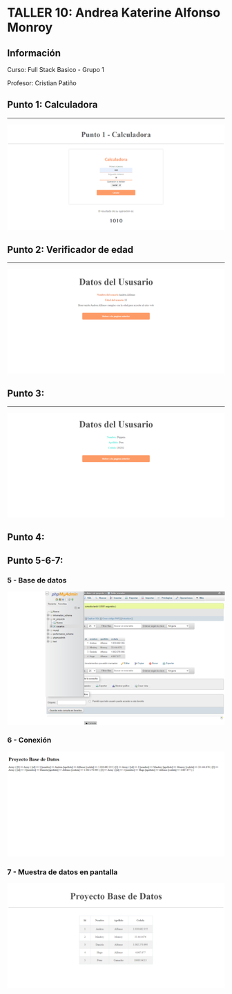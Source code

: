 <h1>TALLER 10: Andrea Katerine Alfonso Monroy</h1>

<h2>Información</h2>

<p>Curso: Full Stack Basico - Grupo 1</p>
<p>Profesor: Cristian Patiño</p>

<h2>Punto 1: Calculadora</h2>
<hr>
<img src="./public/images/calculadora.png" alt="calculadora">

<h2>Punto 2: Verificador de edad</h2>
<hr>
<img src="./public/images/verificador.png" alt="verificador">

<h2>Punto 3: </h2>
<hr>
<img src="./public/images/registro.png" alt="registro">

<h2>Punto 4: </h2>

<h2>Punto 5-6-7: </h2>
<h3>5 - Base de datos</h3>
<img src="./public/images/mysql.png" alt="mysql">
<h3>6 - Conexión</h3>
<img src="./public/images/connection.png" alt="connection">
<h3>7 - Muestra de datos en pantalla</h3>
<img src="./public/images/bd.png" alt="bd">
